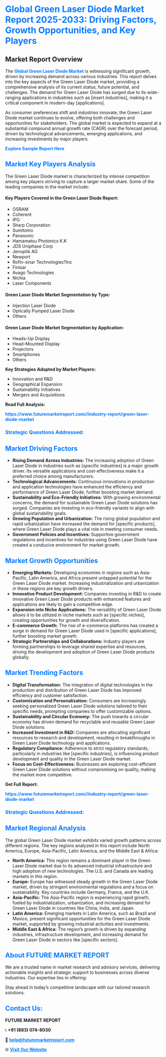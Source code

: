 <h1 style="color: #007BFF;">Global Green Laser Diode Market Report 2025-2033: Driving Factors, Growth Opportunities, and Key Players</h1>

<section id="overview">
<h2>Market Report Overview</h2>
<p>The <a href="https://www.futuremarketreport.com//industry-report/green-laser-diode-market" style="color: #007BFF; text-decoration: none;"><strong>Global Green Laser Diode Market</strong></a> is witnessing significant growth, driven by increasing demand across various industries. This report delves into the key aspects of the Green Laser Diode market, providing a comprehensive analysis of its current status, future potential, and challenges. The demand for Green Laser Diode has surged due to its wide-ranging applications in industries such as [insert industries], making it a critical component in modern-day [applications].</p>
<p>As consumer preferences shift and industries innovate, the Green Laser Diode market continues to evolve, offering both challenges and opportunities for stakeholders. The global market is expected to expand at a substantial compound annual growth rate (CAGR) over the forecast period, driven by technological advancements, emerging applications, and increasing investments by major players.</p>
</section>

<section id="overview">
<p><a href="https://www.futuremarketreport.com//request-sample/reportId=88705" style="color: #007BFF; text-decoration: none;"><strong>Explore Sample Report Here</strong></a></p>
</section>

<section id="key-players">
<h2 style="color: #007BFF;">Market Key Players Analysis</h2>
<p>The Green Laser Diode market is characterized by intense competition among key players striving to capture a larger market share. Some of the leading companies in the market include:</p>
<h4>Key Players Covered in the Green Laser Diode Report:</h4>
<ul><li>OSRAM</li><li>Coherent</li><li>IPG</li><li>Sharp Corporation</li><li>Sumitomo</li><li>Panasonic</li><li>Hamamatsu Photonics K.K</li><li>JDS Uniphase Corp</li><li>Jenoptik AG</li><li>Newport</li><li>Rofin-sinar Technologies?Inc</li><li>Finisar</li><li>Avago Technologies</li><li>Nichia</li><li>Laser Components</li></ul>
<h4>Green Laser Diode Market Segmentation by Type:</h4>
<ul><li>Injection Laser Diode</li><li>Optically Pumped Laser Diode</li><li>Others</li></ul>

<h4>Green Laser Diode Market Segmentation by Application:</h4>
<ul><li>Heads-Up Display</li><li>Head-Mounted Display</li><li>Projectors</li><li>Smartphones</li><li>Others</li></ul>
<p><strong>Key Strategies Adopted by Market Players:</strong></p>
<ul>
<li>Innovation and R&D</li>
<li>Geographical Expansion</li>
<li>Sustainability Initiatives</li>
<li>Mergers and Acquisitions</li>
</ul>
</section>

<section>
<p><strong>Read Full Analysis: </strong></p><a href="https://www.futuremarketreport.com//industry-report/green-laser-diode-market" style="color: #007BFF; text-decoration: none;"><strong>https://www.futuremarketreport.com//industry-report/green-laser-diode-market</strong></a>
<h3 style="color: #007BFF;">Strategic Questions Addressed:</h3>
</section>

<section id="driving-factors">
<h2 style="color: #007BFF;">Market Driving Factors</h2>
<ul>
<li><strong>Rising Demand Across Industries:</strong> The increasing adoption of Green Laser Diode in industries such as [specific industries] is a major growth driver. Its versatile applications and cost-effectiveness make it a preferred choice among manufacturers.</li>
<li><strong>Technological Advancements:</strong> Continuous innovations in production and application technologies have enhanced the efficiency and performance of Green Laser Diode, further boosting market demand.</li>
<li><strong>Sustainability and Eco-Friendly Initiatives:</strong> With growing environmental concerns, the demand for sustainable Green Laser Diode solutions has surged. Companies are investing in eco-friendly variants to align with global sustainability goals.</li>
<li><strong>Growing Population and Urbanization:</strong> The rising global population and rapid urbanization have increased the demand for [specific products], where Green Laser Diode plays a vital role in meeting consumer needs.</li>
<li><strong>Government Policies and Incentives:</strong> Supportive government regulations and incentives for industries using Green Laser Diode have created a conducive environment for market growth.</li>
</ul>
</section>

<section id="growth-opportunities">
<h2 style="color: #007BFF;">Market Growth Opportunities</h2>
<ul>
<li><strong>Emerging Markets:</strong> Developing economies in regions such as Asia-Pacific, Latin America, and Africa present untapped potential for the Green Laser Diode market. Increasing industrialization and urbanization in these regions are key growth drivers.</li>
<li><strong>Innovative Product Development:</strong> Companies investing in R&D to create innovative Green Laser Diode products with enhanced features and applications are likely to gain a competitive edge.</li>
<li><strong>Expansion into Niche Applications:</strong> The versatility of Green Laser Diode allows it to be utilized in niche markets such as [specific niches], creating opportunities for growth and diversification.</li>
<li><strong>E-commerce Growth:</strong> The rise of e-commerce platforms has created a surge in demand for Green Laser Diode used in [specific applications], further boosting market growth.</li>
<li><strong>Strategic Partnerships and Collaborations:</strong> Industry players are forming partnerships to leverage shared expertise and resources, driving the development and adoption of Green Laser Diode products globally.</li>
</ul>
</section>

<section id="trending-factors">
<h2 style="color: #007BFF;">Market Trending Factors</h2>
<ul>
<li><strong>Digital Transformation:</strong> The integration of digital technologies in the production and distribution of Green Laser Diode has improved efficiency and customer satisfaction.</li>
<li><strong>Customization and Personalization:</strong> Consumers are increasingly seeking personalized Green Laser Diode solutions tailored to their specific needs, prompting companies to offer customizable options.</li>
<li><strong>Sustainability and Circular Economy:</strong> The push towards a circular economy has driven demand for recyclable and reusable Green Laser Diode solutions.</li>
<li><strong>Increased Investment in R&D:</strong> Companies are allocating significant resources to research and development, resulting in breakthroughs in Green Laser Diode technology and applications.</li>
<li><strong>Regulatory Compliance:</strong> Adherence to strict regulatory standards, particularly in industries like [specific industries], is influencing product development and quality in the Green Laser Diode market.</li>
<li><strong>Focus on Cost-Effectiveness:</strong> Businesses are exploring cost-efficient Green Laser Diode solutions without compromising on quality, making the market more competitive.</li>
</ul>
</section>

<section>
<p><strong>Get Full Report: </strong></p><a href="https://www.futuremarketreport.com//industry-report/green-laser-diode-market" style="color: #007BFF; text-decoration: none;"><strong>https://www.futuremarketreport.com//industry-report/green-laser-diode-market</strong></a>
<h3 style="color: #007BFF;">Strategic Questions Addressed:</h3>
</section>


<section id="regional-analysis">
<h2 style="color: #007BFF;">Market Regional Analysis</h2>
<p>The global Green Laser Diode market exhibits varied growth patterns across different regions. The key regions analyzed in this report include North America, Europe, Asia-Pacific, Latin America, and the Middle East & Africa:</p>
<ul>
<li><strong>North America:</strong> This region remains a dominant player in the Green Laser Diode market due to its advanced industrial infrastructure and high adoption of new technologies. The U.S. and Canada are leading markets in this region.</li>
<li><strong>Europe:</strong> Europe has witnessed steady growth in the Green Laser Diode market, driven by stringent environmental regulations and a focus on sustainability. Key countries include Germany, France, and the U.K.</li>
<li><strong>Asia-Pacific:</strong> The Asia-Pacific region is experiencing rapid growth, fueled by industrialization, urbanization, and increasing demand for Green Laser Diode in countries like China, India, and Japan.</li>
<li><strong>Latin America:</strong> Emerging markets in Latin America, such as Brazil and Mexico, present significant opportunities for the Green Laser Diode market, supported by growing industrial activities and investments.</li>
<li><strong>Middle East & Africa:</strong> The region’s growth is driven by expanding industries, infrastructure development, and increasing demand for Green Laser Diode in sectors like [specific sectors].</li>
</ul>
</section>

<footer>
<h2 style="color: #007BFF;">About FUTURE MARKET REPORT</h2>
<p>We are a trusted name in market research and advisory services, delivering actionable insights and strategic support to businesses across diverse industries. Our expertise lies in offering:</p>

<p>Stay ahead in today’s competitive landscape with our tailored research solutions.</p>

<h2 style="color: #007BFF;">Contact Us:</h2>
<p><strong>FUTURE MARKET REPORT</strong></p>
<p>📞 <strong>+91 (883) 074-8030</strong></p>
<p>📧 <strong><a href="mailto:help@futuremarketreport.com" style="color: #007BFF;">help@futuremarketreport.com</a></strong></p>
<p>🌐 <strong><a href="https://www.futuremarketreport.com/" style="color: #007BFF;">Visit Our Website</a></strong></p>
</footer>